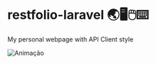 # restfolio-laravel 🌏🖥🖱⌨️

My personal webpage with API Client style

![Animação](https://user-images.githubusercontent.com/20648572/149019057-391f905e-d44f-47c1-a482-10ff83eca243.gif)
